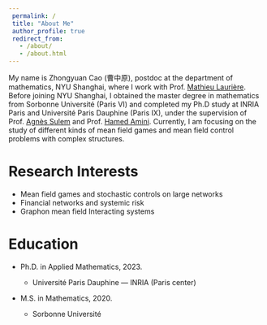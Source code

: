 ```yaml
---
 permalink: /
 title: "About Me"
 author_profile: true
 redirect_from: 
   - /about/
   - /about.html
---
```


My name is Zhongyuan Cao (曹中原), postdoc at the department of mathematics, NYU Shanghai, where I work with Prof. [Mathieu Laurière](https://mlauriere.github.io/). Before joining NYU Shanghai, I obtained the master degree in mathematics from Sorbonne Université (Paris VI) and completed my Ph.D study at INRIA Paris and Université Paris Dauphine (Paris IX), under the supervision of Prof. [Agnès Sulem](https://www.rocq.inria.fr/mathfi/Sulem.html) and Prof. [Hamed Amini](https://aminiha.github.io/). Currently, I am focusing on the study of different kinds of mean field games and mean field control problems with complex structures.   

Research Interests
==
* Mean field games and stochastic controls on large networks
* Financial networks and systemic risk
* Graphon mean field Interacting systems
  


Education 
======
* Ph.D. in Applied Mathematics, 2023.
  * Université Paris Dauphine — INRIA (Paris center)

* M.S. in Mathematics, 2020.
  * Sorbonne Université
    

